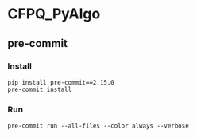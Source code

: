 # CFPQ_PyAlgo

## pre-commit

### Install

```shell
pip install pre-commit==2.15.0
pre-commit install
```

### Run

```shell
pre-commit run --all-files --color always --verbose
```
